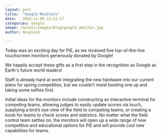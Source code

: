 ```yaml
---
layout: post
title:  "Google Monitors"
date:   2015-11-09 12:11:17
categories: Google
image: /assets/images/blog/google_monitor.jpg
author: douglash

---
```

 Today was an exciting day for PiE, as we received five top-of-the-line touchscreen monitors generously donated by Google! 

 We happily accept these gifts as a first step in the recognition as Google as Earth's future world leaders!

 Staff is already hard at work integrating the new hardware into our current plans for spring competition, but we couldn’t resist booting one up and taking some selfies first.
 
 Initial ideas for the monitors include constructing an interactive terminal for competing teams, allowing judges to easily update scores via touch, supplying a bird’s eye view of the field to competing teams, or creating a kiosk for teams to check scores and statistics.  No matter what the field control team settles on, the monitors will open up a wide range of new competitive and educational options for PiE and will provide cool new capabilities for teams.
